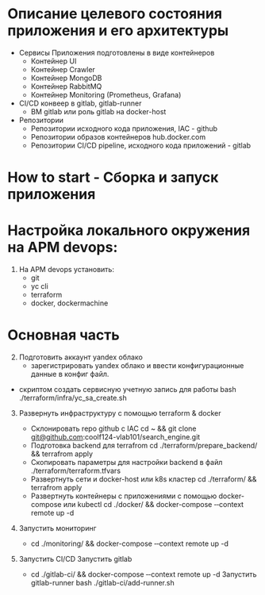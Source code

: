 # Описание целевого состояния приложения и его архитектуры
- Сервисы Приложения подготовлены в виде контейнеров
  - Контейнер UI
  - Контейнер Crawler
  - Контейнер MongoDB
  - Контейнер RabbitMQ
  - Контейнер Monitoring (Prometheus, Grafana)
- CI/CD конвеер в gitlab, gitlab-runner
  - ВМ gitlab или роль gitlab на docker-host
- Репозитории 
  - Репозитории исходного кода приложения, IAC - github
  - Репозитории образов контейнеров hub.docker.com
  - Репозитории CI/CD pipeline, исходного кода приложений - gitlab

# How to start - Сборка и запуск приложения
# Настройка локального окружения на АРМ devops:
1. На АРМ devops установить:
    - git
    - yc cli
    - terraform
    - docker, dockermachine
# Основная часть
2. Подготовить аккаунт yandex облако
   - зарегистрировать yandex облако и ввести конфигурационные данные в конфиг файл.
  - скриптом создать сервисную учетную запись для работы
    bash ./terraform/infra/yc_sa_create.sh
   
3. Развернуть инфраструктуру с помощью terraform & docker 
    - Склонировать repo github c IAC
    cd ~ && git clone git@github.com:coolf124-vlab101/search_engine.git
    - Подготовка backend для terrafrom
    cd ./terraform/prepare_backend/ && terrafrom apply
    - Скопировать параметры для настройки backend в файл ./terraform/terraform.tfvars
    - Развертнуть сети и docker-host или k8s кластер 
    cd ./terraform/ && terrafrom apply
    - Развертнуть контейнеры с приложениями с помощью docker-compose или kubectl 
    cd ./docker/ && docker-compose ‐‐context remote up -d

4.  Запустить мониторинг 
    - cd ./monitoring/ && docker-compose ‐‐context remote up -d

5. Запустить CI/CD
   Запустить gitlab
    - cd ./gitlab-ci/ && docker-compose ‐‐context remote up -d
   Запустить gitlab-runner
    bash ./gitlab-ci/add-runner.sh
